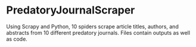 # PredatoryJournalScraper
Using Scrapy and Python, 10 spiders scrape article titles, authors, and abstracts from 10 different predatory journals. Files contain outputs as well as code.
